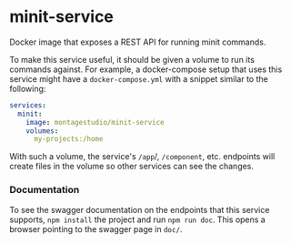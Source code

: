 # minit-service

Docker image that exposes a REST API for running minit commands.

To make this service useful, it should be given a volume to run its commands against. For example, a docker-compose setup that uses this service might have a `docker-compose.yml` with a snippet similar to the following:

```yaml
services:
  minit:
    image: montagestudio/minit-service
    volumes:
      my-projects:/home
```

With such a volume, the service's `/app`/, `/component`, etc. endpoints will create files in the volume so other services can see the changes.

### Documentation

To see the swagger documentation on the endpoints that this service supports, `npm install` the project and run `npm run doc`. This opens a browser pointing to the swagger page in `doc/`.
